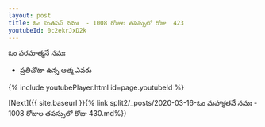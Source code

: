 ```yaml
---
layout: post
title: ఓం సుతపస్ నమః  - 1008 రోజుల తపస్సులో రోజు  423
youtubeId: 0c2ekrJxD2k
---
```

 
 
 ఓం పరమాత్మనే నమః  
 
 -  ప్రతిచోటా ఉన్న ఆత్మ ఎవరు 
 
  
 
  
 
 
 
 
 
 


{% include youtubePlayer.html id=page.youtubeId %}
 
[Next]({{ site.baseurl }}{% link  split2/_posts/2020-03-16-ఓం మహాక్రతవే నమః  - 1008 రోజుల తపస్సులో రోజు  430.md%})
 
